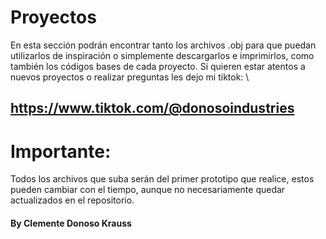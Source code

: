 # Proyectos
En esta sección podrán encontrar tanto los archivos .obj para que puedan utilizarlos de inspiración o simplemente descargarlos e imprimirlos, como también los códigos bases de cada proyecto.
Si quieren estar atentos a nuevos proyectos o realizar preguntas les dejo mi tiktok: 
\
## https://www.tiktok.com/@donosoindustries
# Importante: 
Todos los archivos que suba serán del primer prototipo que realice, estos pueden cambiar con el tiempo, aunque no necesariamente quedar actualizados en el repositorio.
#### By Clemente Donoso Krauss
